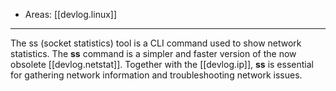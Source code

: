 
- Areas: [[devlog.linux]]

---

The ss (socket statistics) tool is a CLI command used to show network statistics. The **ss** command is a simpler and faster version of the now obsolete [[devlog.netstat]]. Together with the [[devlog.ip]], **ss** is essential for gathering network information and troubleshooting network issues.
